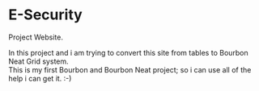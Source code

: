 E-Security
==========
Project Website.

In this project and i am trying to convert this site from tables to Bourbon Neat Grid system.  
This is my first Bourbon and Bourbon Neat project; so i can use all of the help i can get it.  :-)
